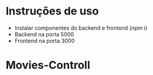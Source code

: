 # Instruções de uso

- Instalar componentes do backend e frontend (npm i)
- Backend na porta 5000
- Frontend na porta 3000
# Movies-Controll
